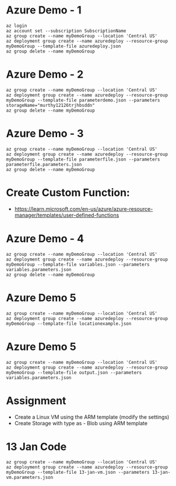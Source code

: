 # Azure Demo - 1
```
az login
az account set --subscription SubscriptionName
az group create --name myDemoGroup --location 'Central US'
az deployment group create --name azuredeploy --resource-group myDemoGroup --template-file azuredeploy.json
az group delete --name myDemoGroup
```

# Azure Demo - 2
```
az group create --name myDemoGroup --location 'Central US'
az deployment group create --name azuredeploy --resource-group myDemoGroup --template-file parameterdemo.json --parameters storageName="murthy12126trjhbsddn"
az group delete --name myDemoGroup
```

# Azure Demo - 3
```
az group create --name myDemoGroup --location 'Central US'
az deployment group create --name azuredeploy --resource-group myDemoGroup --template-file parameterfile.json --parameters parameterfile.parameters.json
az group delete --name myDemoGroup
```

# Create Custom Function:
- https://learn.microsoft.com/en-us/azure/azure-resource-manager/templates/user-defined-functions

# Azure Demo - 4
```
az group create --name myDemoGroup --location 'Central US'
az deployment group create --name azuredeploy --resource-group myDemoGroup --template-file variables.json --parameters variables.parameters.json
az group delete --name myDemoGroup
```

# Azure Demo 5

```
az group create --name myDemoGroup --location 'Central US'
az deployment group create --name azuredeploy --resource-group myDemoGroup --template-file locationexample.json
```

# Azure Demo 5

```
az group create --name myDemoGroup --location 'Central US'
az deployment group create --name azuredeploy --resource-group myDemoGroup --template-file output.json --parameters variables.parameters.json
```

# Assignment
- Create a Linux VM using the ARM template (modify the settings)
- Create Storage with type as - Blob using ARM template


# 13 Jan Code


```
az group create --name myDemoGroup --location 'Central US'
az deployment group create --name azuredeploy --resource-group myDemoGroup --template-file 13-jan-vm.json --parameters 13-jan-vm.parameters.json
```